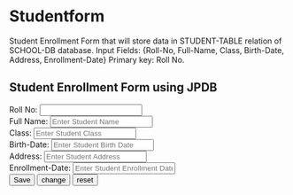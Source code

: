 # Studentform
Student Enrollment Form that will store data in STUDENT-TABLE relation of SCHOOL-DB database.  Input Fields: {Roll-No, Full-Name, Class, Birth-Date, Address, Enrollment-Date}  Primary key: Roll No.
<!DOCTYPE html>
<!--
To change this license header, choose License Headers in Project Properties.
To change this template file, choose Tools | Templates
and open the template in the editor.
-->
<html lang="en">
    <head>
        <title>Student Enrollment Form</title>
        <meta charset="utf-8">
        <meta name="viewport" content="width=device-width, initial-scale=1">
        <link rel="stylesheet" href="https://maxcdn.bootstrapcdn.com/bootstrap/3.4.1/css/bootstrap.min.css">
        <script src="https://ajax.googleapis.com/ajax/libs/jquery/3.5.1/jquery.min.js"></script>
        <script src="https://maxcdn.bootstrapcdn.com/bootstrap/3.4.1/js/bootstrap.min.js"></script>
        <script src="https://login2explore.com/jpdb/resources/js/0.0.3/jpdb-commons.js"></script>
    </head>
    <body>
        <div class="container">
            <div class="page-header text-center">
                <h2>Student Enrollment Form using JPDB</h2>
            </div>
            <form id="stdForm" method="get">
                <div class="form-group">
                    <label for= "RollNo"> Roll No:</label>
                    <input type="text" id="rollno" class="form-control" onchange= 'getstd()'>
                </div>
                <div class="form-group">
                    <label for="fullname">Full Name:</label>
                    <input type="text" class="form-control" id="stdname"
                           placeholder="Enter Student Name" name="stdName">
                </div>
                <div class="form-group">
                    <label for="stdclass">Class:</label>
                    <input type="number" class="form-control" id="Stdclass" 
                           placeholder="Enter Student Class" name="stdclass">
                </div>
                <div class="form-group">
                    <label for="stdBirthDate">Birth-Date:</label>
                    <input type="text" class="form-control" id="StdBirthDate" 
                           placeholder="Enter Student Birth Date" name="stdBirthDate">
                </div>                
                <div class="form-group">
                    <label for="stdAddress">Address:</label>
                    <input type="text" class="form-control" id="StdAddress" 
                           placeholder="Enter Student Address" name="stdAddress">
                </div>
                <div class="form-group">
                    <label for="stdEnrollmentDate">Enrollment-Date:</label>
                    <input type="text" class="form-control" id="StdEnrollmentDate"
                           placeholder="Enter Student Enrollment Date" name="stdEnrollmentDate">
                </div>
                <div class="form-group text-center">
                    <input type="button" class="btn btn-primary" id="Save" value="Save" onclick="saveStudent();">
                    <input type="button" class="btn btn-primary" id="change" value="change" onclick="changeDate();">
                    <input type="button" class="btn btn-primary" id="reset" value="reset" onclick="resetForm();">
                    </form>
                </div>
                <script>
                    var jpdbBaseURL = "http://api.login2explore.com:5577";
                    var jpdbIRL = "/api/irl";
                    var jpdbIML = "/api/iml";
                    var stdDBName = "stdData";
                    var connToken = "90931625|-31949332919874782|90961844";

                    $("#rollno").focus();
                    function saveRecNo2LS(jsonObj) {
                        var lvData = JSON.parse(jsonObj.data);
                        localStorage.setItem("rec", lvData.rec_no);
                    }

                    function getRollNoSaJsonObj() {
                        var rollno = $("#rollno").val();
                        var jsonStr = {
                            id: rollno
                        };
                        return JSON.stringify(jsonStr);
                    }

                    function fillData(jsonObj) {
                        saveRecNo2LS(jsonObj);
                        var data = JSON.parse(jsonObj.data).record;
                        $("#rollno").val(data.rollno);
                        $("#stdname").val(data.stdname);
                        $("#stdclass").val(data.stdclass);
                        $("#stdBirthDate").val(data.stdBirthDate);
                        $("#stdAddress").val(data.stdAddress);
                        $("#stdEnrollmentDate").val(data.stdEnrollmentDate);

                    }
                    function resetForm() {
                        $("#rollno").val("");
                        $("#stdname").val("");
                        $("#stdclass").val("");
                        $("#stdBirthDate").val("");
                        $("#stdAddress").val("");
                        $("#stdEnrollmentDate").val("");
                        $("#rollno").prop("disabled", false);
                        $("#save").prop("disabled", true);
                        $("#change").prop("disabled", true);
                        $("#reset").prop("disabled", true);
                        $("#rollno").focus();
                    }

                    function validateData() {
                        var rollno, stdname, stdclass, stdBirthDate, stdAddress, stdEnrollmentDate;
                        rollno = $("#rollno").val();
                        stdname = $("#stdname").val();
                        stdclass = $("#stdclass").val();
                        stdBirthDate = $("#stdBirthDate").val();
                        stdAddress = $("#stdAddress").val();
                        stdEnrollmentDate = $("#stdEnrollmentDate").val();

                        if (rollno === "") {
                            alert("Roll No is missing");
                            $("#empId").focus();
                            return "";
                        }

                        if (stdname === "") {
                            alert("Student Name is missing");
                            $("#stdname").focus();
                            return "";
                        }

                        if (stdclass === "") {
                            alert("Student class is missing");
                            $("#stdclass").focus();
                            return "";
                        }

                        if (stdBirthDate === "") {
                            alert("Student Birth Date is missing");
                            $("#stdBirthDate").focus();
                            return "";
                        }

                        if (stdAddress === "") {
                            alert("Student Address is missing");
                            $("#stdAddress").focus();
                            return "";
                        }

                        if (stdEnrollmentDate === "") {
                            alert("Student Enrollment Date is missing");
                            $("#stdEnrollmentDate").focus();
                            return "";
                        }


                        var jsonStrObj = {
                            rollno: rollno,
                            name: stdname,
                            class: stdclass,
                            birthdate: stdBirthDate,
                            address: stdAddress,
                            enrllmentdate: stdEnrollmentDate,
                        };
                        return JSON.stringify(jsonStrObj);
                    }

                    function getstd() {
                        var rollnoJsonObj = getrollnoAsJsonObj();
                        var getRequest = createGET_BY_KeyRequest(connToken, stdDBName, stdRelationName, rollnoJsonObj);
                        jQuery.ajaxSetup({async: false});
                        var resJsonObj = executeCommandAtGivenBaseUrl(getRequest, jpdbBaseUEL, jpdbIRL);
                        jQuery.ajaxSetup({async: true});
                        if (resJsonObj.status === 400) {
                            $("#save").prop("disable", false);
                            $("#reset").prop("disable", false);
                            $("#stdname").focus();

                        } else if (resJsonObj.status === 200) {
                            $("#rollno").prop("disable", false);
                            fillData(resJsonObj);

                            $("#change").prop("disable", false);
                            $("#reset").prop("disable", false);
                            $("stdname").focus();
                        }
                    }

                    function savedata() {
                        var jsonStrobj = validateData();
                        if (jsonStrobj === "") {
                            return;
                        }
                        var putRequest = createPUTRequest(connToken, jsonStrObj, stdDBName, stdRelationName);

                        jQuery.ajaxSetup({async: false});
                        var resJsonObj = executeCommandAtGivenBaseUrl(putRequest, jpdbBaseURL, jpdbIML);

                        jQuery.ajaxSetup({async: true});
                        resetForm();
                        $("#rollno").focus();
                    }
                    function changeData() {
                        $("#change").prop("disabled", true);
                        jsonChg = validateData();
                        var updateRequest = createUPDATERecordRequest(connToken, jsonChg, stdDBName, stdRelationName, localstorage.getItem(""));
                        jQuery.ajaxSetup({async: false});
                        var resJsonObj = executeCommandAtGivenBaseUrl(updateRequest, jpdbBaseURL, jpdbIML);
                        jquery.ajaxSetup({async: true});
                        console.log(resJsonObj);
                        resetForm();
                        $("#rollno").focus();
                    }
                </script>

                </body>
                </html>
